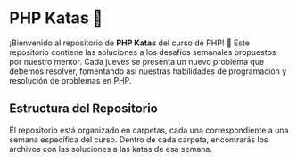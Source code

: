# PHP Katas :elephant:

¡Bienvenido al repositorio de **PHP Katas** del curso de PHP! :rocket: 
Este repositorio contiene las soluciones a los desafíos semanales propuestos por nuestro mentor. 
Cada jueves se presenta un nuevo problema que debemos resolver, fomentando así nuestras habilidades de programación y resolución de problemas en PHP.

## Estructura del Repositorio

El repositorio está organizado en carpetas, cada una correspondiente a una semana específica del curso. 
Dentro de cada carpeta, encontrarás los archivos con las soluciones a las katas de esa semana.

